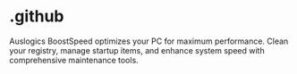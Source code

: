 # .github
Auslogics BoostSpeed optimizes your PC for maximum performance. Clean your registry, manage startup items, and enhance system speed with comprehensive maintenance tools.
